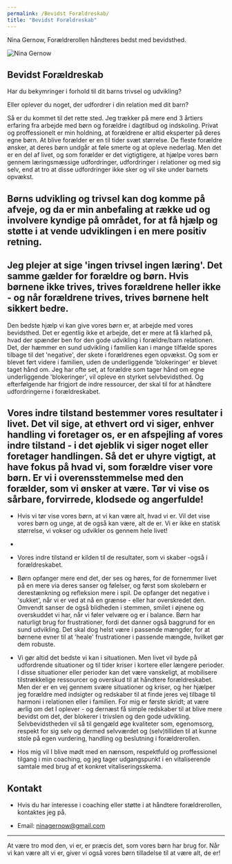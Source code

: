 ```yaml
---
permalink: /Bevidst Forældreskab/
title: "Bevidst Forældreskab"
---
```


Nina Gernow, Forældrerollen håndteres bedst med bevidsthed.

![Nina Gernow](/assets/images/nina-gernow-photo-small01.jpg) 


## Bevidst Forældreskab

Har du bekymringer i forhold til dit barns trivsel og udvikling?

Eller oplever du noget, der udfordrer i din relation med dit barn?

Så er du kommet til det rette sted. Jeg trækker på mere end 3 årtiers erfaring fra arbejde med børn og forældre i dagtilbud og indskoling. Privat og proffessionelt er min holdning, at forældrene er altid eksperter på deres egne børn. 
 At blive forælder er en til tider svæt størrelse. De fleste forældre ønsker, at deres børn undgår at føle smerte og at opleve nederlag. Men det er en del af livet, og som forælder er det vigtigtigere, at hjælpe vores børn gennem læringsmæssige udfordringer, udfordringer i relationer og med sig selv, end at tro at disse udfordringer ikke sker og vil ske under barnets opvækst.


Børns udvikling og trivsel kan dog komme på afveje, og da er min anbefaling at række ud og involvere kyndige på området, for at få hjælp og støtte i at vende udviklingen i en mere positiv retning.
-  
Jeg plejer at sige 'ingen trivsel ingen læring'. Det samme gælder for forældre og børn. Hvis børnene ikke trives, trives forældrene heller ikke - og når forældrene trives, trives børnene helt sikkert bedre.
- 
Den bedste hjælp vi kan give vores børn er, at arbejde med vores bevidsthed. Det er egentlig ikke et arbejde, det er mere at få klarhed på, hvad der spænder ben for den gode udvikling i forældre/barn relationen. Det, der hæmmer en sund udvikling i familien kan i mange tilfælde spores tilbage til det 'negative', der skete i forældrenes egen opvækst. Og som er blevet ført videre i familien, uden de underliggende 'blokeringer' er blevet taget hånd om. Jeg har ofte set, at forældre som tager hånd om egne underliggende 'blokeringer', vil opleve en styrket selvbevidsthed. Og efterfølgende har frigjort de indre ressourcer, der skal til for at håndtere udfordringerne i forældreskabet.

Vores indre tilstand bestemmer vores resultater i livet. Det vil sige, at ethvert ord vi siger, enhver handling vi foretager os, er en afspejling af vores indre tilstand - i det øjeblik vi siger noget eller foretager handlingen. Så det er uhyre vigtigt, at have fokus på hvad vi, som forældre viser vore børn. Er vi i overensstemmelse med den forælder, som vi ønsker at være. Tør vi vise os sårbare, forvirrede, klodsede og angerfulde!
-
- Hvis vi tør vise vores børn, at vi kan være alt, hvad vi er. Vil det vise vores børn og unge, at de også kan være, alt de er. Vi er ikke en statisk størrelse, vi vokser og udvikler os gennem hele livet!
-
- Vores indre tilstand er kilden til de resultater, som vi skaber -også i forældreskabet.

- Børn opfanger mere end det, der ses og høres, for de fornemmer livet på en mere via deres sanser og følelser, og først som skolebørn er derestænkning og refleksion mere i spil. De opfanger det negative i 'sukket', når vi er ved at nå en grænse - eller har overskredet den. Omvendt sanser de også blidheden i stemmen, smilet i øjnene og overskuddet vi har, når vi føler velvære og er i balance. Børn har naturligt brug for frustrationer, fordi det danner også baggrund for en sund udvikling. Det skal dog helst være i passende mængder, for at børnene evner til at 'heale' frustrationer i passende mængde, hvilket gør dem robuste.

- Vi gør altid det bedste vi kan i situationen. Men livet vil byde på udfordrende situationer og til tider kriser i kortere eller længere perioder. I disse situationer eller perioder kan det være vanskeligt, at mobilisere tilstrækkelige ressourcer og overskud til at håndtere forældreskabet. Men der er en vej gennem svære situationer og kriser, og her hjælper jeg forældre med indsigter og redskaber til at finde jeres vej tilbage til harmoni i relationen eller i familien. For mig er første skridt; at være ærlig om det I oplever - og dernæst få simple redskaber til at blive mere bevidst om det, der blokerer i trivslen og den gode udvikling. Selvbevidstheden vil så til gengæld øge kvaliteter som, egenomsorg, respekt for sig selv og dermed selvværdet og (selv)tilliden til at kunne stole på egen vurdering, handling og beslutning i forældrerollen. 

-  Hos mig vil I blive mødt med en nænsom, respektfuld og proffessionel tilgang i min coaching, og jeg tager udgangspunkt i en vitaliserende samtale med brug af et konkret vitaliseringsskema. 
  

## Kontakt

 - Hvis du har interesse i coaching eller støtte i at håndtere forældrerollen, kontaktes jeg på.
* Email: ninagernow@gmail.com


---

At være tro mod den, vi er, er præcis det, som vores børn har brug for. Når vi kan være alt vi er, giver vi også vores børn tilladelse til at være alt, de er!



